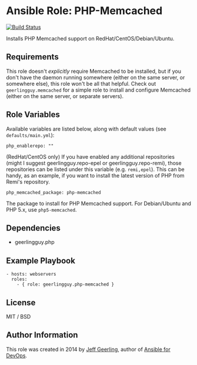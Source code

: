 # Ansible Role: PHP-Memcached

[![Build Status](https://travis-ci.org/geerlingguy/ansible-role-php-memcached.svg?branch=master)](https://travis-ci.org/geerlingguy/ansible-role-php-memcached)

Installs PHP Memcached support on RedHat/CentOS/Debian/Ubuntu.

## Requirements

This role doesn't *explicitly* require Memcached to be installed, but if you don't have the daemon running somewhere (either on the same server, or somewhere else), this role won't be all that helpful. Check out `geerlingguy.memcached` for a simple role to install and configure Memcached (either on the same server, or separate servers).

## Role Variables

Available variables are listed below, along with default values (see `defaults/main.yml`):

    php_enablerepo: ""

(RedHat/CentOS only) If you have enabled any additional repositories (might I suggest geerlingguy.repo-epel or geerlingguy.repo-remi), those repositories can be listed under this variable (e.g. `remi,epel`). This can be handy, as an example, if you want to install the latest version of PHP from Remi's repository.

    php_memcached_package: php-memcached

The package to install for PHP Memcached support. For Debian/Ubuntu and PHP 5.x, use `php5-memcached`.

## Dependencies

  - geerlingguy.php

## Example Playbook

    - hosts: webservers
      roles:
        - { role: geerlingguy.php-memcached }

## License

MIT / BSD

## Author Information

This role was created in 2014 by [Jeff Geerling](http://www.jeffgeerling.com/), author of [Ansible for DevOps](https://www.ansiblefordevops.com/).
